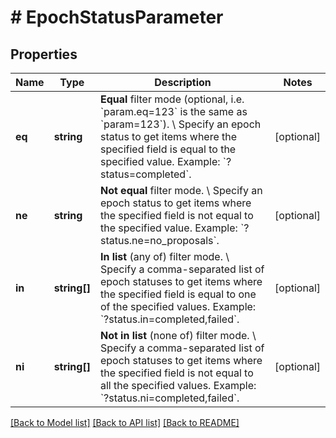 # # EpochStatusParameter

## Properties

Name | Type | Description | Notes
------------ | ------------- | ------------- | -------------
**eq** | **string** | **Equal** filter mode (optional, i.e. &#x60;param.eq&#x3D;123&#x60; is the same as &#x60;param&#x3D;123&#x60;). \\ Specify an epoch status to get items where the specified field is equal to the specified value.  Example: &#x60;?status&#x3D;completed&#x60;. | [optional]
**ne** | **string** | **Not equal** filter mode. \\ Specify an epoch status to get items where the specified field is not equal to the specified value.  Example: &#x60;?status.ne&#x3D;no_proposals&#x60;. | [optional]
**in** | **string[]** | **In list** (any of) filter mode. \\ Specify a comma-separated list of epoch statuses to get items where the specified field is equal to one of the specified values.  Example: &#x60;?status.in&#x3D;completed,failed&#x60;. | [optional]
**ni** | **string[]** | **Not in list** (none of) filter mode. \\ Specify a comma-separated list of epoch statuses to get items where the specified field is not equal to all the specified values.  Example: &#x60;?status.ni&#x3D;completed,failed&#x60;. | [optional]

[[Back to Model list]](../../README.md#models) [[Back to API list]](../../README.md#endpoints) [[Back to README]](../../README.md)
